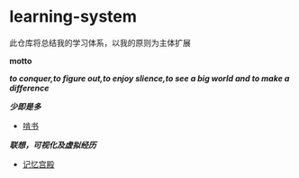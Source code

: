 # learning-system
此仓库将总结我的学习体系，以我的原则为主体扩展

**motto**

***to conquer,to figure out,to enjoy slience,to see a big world and to make a difference***

***少即是多***

* [啃书](md/crack_book.md)


***联想，可视化及虚拟经历***
 
* [记忆宫殿](md/mind_palace.md)
